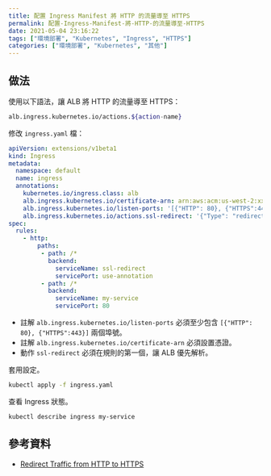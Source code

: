 ```yaml
---
title: 配置 Ingress Manifest 將 HTTP 的流量導至 HTTPS
permalink: 配置-Ingress-Manifest-將-HTTP-的流量導至-HTTPS
date: 2021-05-04 23:16:22
tags: ["環境部署", "Kubernetes", "Ingress", "HTTPS"]
categories: ["環境部署", "Kubernetes", "其他"]
---
```


## 做法

使用以下語法，讓 ALB 將 HTTP 的流量導至 HTTPS：

```BASH
alb.ingress.kubernetes.io/actions.${action-name}
```

修改 `ingress.yaml` 檔：

```YAML
apiVersion: extensions/v1beta1
kind: Ingress
metadata:
  namespace: default
  name: ingress
  annotations:
    kubernetes.io/ingress.class: alb
    alb.ingress.kubernetes.io/certificate-arn: arn:aws:acm:us-west-2:xxxx:certificate/xxxxxx
    alb.ingress.kubernetes.io/listen-ports: '[{"HTTP": 80}, {"HTTPS":443}]'
    alb.ingress.kubernetes.io/actions.ssl-redirect: '{"Type": "redirect", "RedirectConfig": { "Protocol": "HTTPS", "Port": "443", "StatusCode": "HTTP_301"}}'
spec:
  rules:
    - http:
        paths:
         - path: /*
           backend:
             serviceName: ssl-redirect
             servicePort: use-annotation
         - path: /*
           backend:
             serviceName: my-service
             servicePort: 80
```

- 註解 `alb.ingress.kubernetes.io/listen-ports` 必須至少包含 `[{"HTTP": 80}, {"HTTPS":443}]` 兩個埠號。
- 註解 `alb.ingress.kubernetes.io/certificate-arn` 必須設置憑證。
- 動作 `ssl-redirect` 必須在規則的第一個，讓 ALB 優先解析。

套用設定。

```BASH
kubectl apply -f ingress.yaml
```

查看 Ingress 狀態。

```BASH
kubectl describe ingress my-service
```

## 參考資料

- [Redirect Traffic from HTTP to HTTPS](https://kubernetes-sigs.github.io/aws-load-balancer-controller/v2.1/guide/tasks/ssl_redirect/)
